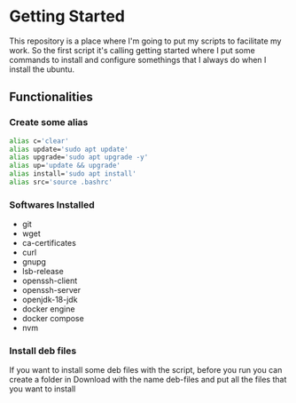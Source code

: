 # Getting Started

This repository is a place where I'm going to put my scripts to facilitate my work. So the first script it's calling getting started where I put some commands to install and configure somethings that I always do when I install the ubuntu.

## Functionalities
### Create some alias

```bash
alias c='clear'
alias update='sudo apt update'
alias upgrade='sudo apt upgrade -y'
alias up='update && upgrade'
alias install='sudo apt install'
alias src='source .bashrc'
```

### Softwares Installed
- git
- wget
- ca-certificates
- curl
- gnupg
- lsb-release
- openssh-client
- openssh-server
- openjdk-18-jdk
- docker engine
- docker compose
- nvm

### Install deb files
If you want to install some deb files with the script, before you run you can create a folder in Download with the name deb-files and put all the files that you want to install